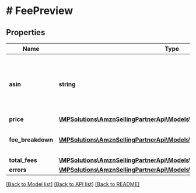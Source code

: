 # # FeePreview

## Properties

Name | Type | Description | Notes
------------ | ------------- | ------------- | -------------
**asin** | **string** | The Amazon Standard Identification Number (ASIN) value used to identify the item. | [optional]
**price** | [**\MPSolutions\AmznSellingPartnerApi\Models\FbaSmallAndLight\MoneyType**](MoneyType.md) |  | [optional]
**fee_breakdown** | [**\MPSolutions\AmznSellingPartnerApi\Models\FbaSmallAndLight\FeeLineItem[]**](FeeLineItem.md) | A list of the Small and Light fees for the item. | [optional]
**total_fees** | [**\MPSolutions\AmznSellingPartnerApi\Models\FbaSmallAndLight\MoneyType**](MoneyType.md) |  | [optional]
**errors** | [**\MPSolutions\AmznSellingPartnerApi\Models\FbaSmallAndLight\ErrorList**](ErrorList.md) |  | [optional]

[[Back to Model list]](../../README.md#models) [[Back to API list]](../../README.md#endpoints) [[Back to README]](../../README.md)
